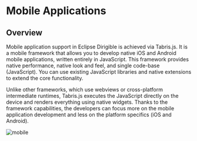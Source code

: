 # **Mobile Applications**

## **Overview**

Mobile application support in Eclipse Dirigible is achieved via Tabris.js. It is a mobile framework that allows you to develop native iOS
and Android mobile applications, written entirely in JavaScript. This framework provides native performance, native look and feel, and 
single code-base (JavaScript). You can use existing JavaScript libraries and native extensions to extend the core functionality.

Unlike other frameworks, which use webviews or cross-platform intermediate runtimes, Tabris.js executes the JavaScript directly on the
device and renders everything using native widgets. Thanks to the framework capabilities, the developers can focus more on the mobile 
application development and less on the platform specifics (iOS and Android).

![mobile](https://github.com/dirigiblelabs/curriculum/blob/master/IvaVasileva/mobile_app.png)
